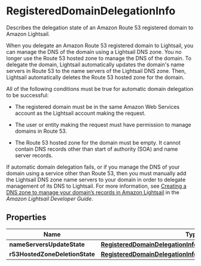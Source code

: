 

# RegisteredDomainDelegationInfo

<p>Describes the delegation state of an Amazon Route 53 registered domain to Amazon Lightsail.</p> <p>When you delegate an Amazon Route 53 registered domain to Lightsail, you can manage the DNS of the domain using a Lightsail DNS zone. You no longer use the Route 53 hosted zone to manage the DNS of the domain. To delegate the domain, Lightsail automatically updates the domain's name servers in Route 53 to the name servers of the Lightsail DNS zone. Then, Lightsail automatically deletes the Route 53 hosted zone for the domain.</p> <p>All of the following conditions must be true for automatic domain delegation to be successful:</p> <ul> <li> <p>The registered domain must be in the same Amazon Web Services account as the Lightsail account making the request.</p> </li> <li> <p>The user or entity making the request must have permission to manage domains in Route 53.</p> </li> <li> <p>The Route 53 hosted zone for the domain must be empty. It cannot contain DNS records other than start of authority (SOA) and name server records.</p> </li> </ul> <p>If automatic domain delegation fails, or if you manage the DNS of your domain using a service other than Route 53, then you must manually add the Lightsail DNS zone name servers to your domain in order to delegate management of its DNS to Lightsail. For more information, see <a href=\"https://lightsail.aws.amazon.com/ls/docs/en_us/articles/lightsail-how-to-create-dns-entry\">Creating a DNS zone to manage your domain’s records in Amazon Lightsail</a> in the <i>Amazon Lightsail Developer Guide</i>.</p>

## Properties

| Name | Type | Description | Notes |
|------------ | ------------- | ------------- | -------------|
|**nameServersUpdateState** | [**RegisteredDomainDelegationInfoNameServersUpdateState**](RegisteredDomainDelegationInfoNameServersUpdateState.md) |  |  [optional] |
|**r53HostedZoneDeletionState** | [**RegisteredDomainDelegationInfoR53HostedZoneDeletionState**](RegisteredDomainDelegationInfoR53HostedZoneDeletionState.md) |  |  [optional] |




